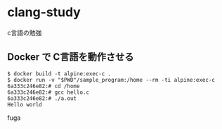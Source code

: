 # clang-study

c言語の勉強

## Docker で C言語を動作させる

``` terminal
$ docker build -t alpine:exec-c .
$ docker run -v "$PWD"/sample_program:/home --rm -ti alpine:exec-c
6a333c246e82:# cd /home
6a333c246e82:# gcc hello.c
6a333c246e82:# ./a.out
Hello world
```
fuga